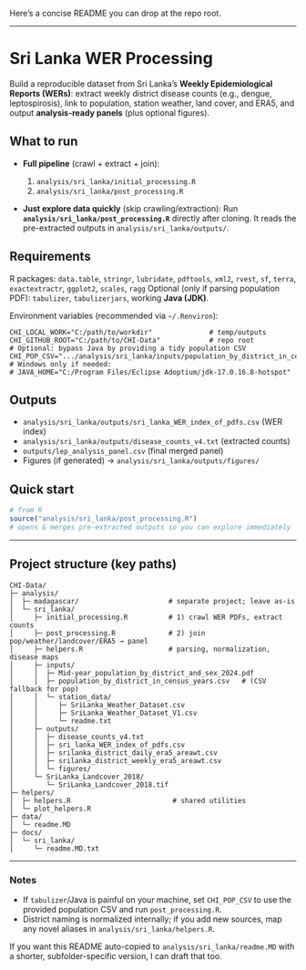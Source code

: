 Here’s a concise README you can drop at the repo root.

---

# Sri Lanka WER Processing

Build a reproducible dataset from Sri Lanka’s **Weekly Epidemiological Reports (WERs)**: extract weekly district disease counts (e.g., dengue, leptospirosis), link to population, station weather, land cover, and ERA5, and output **analysis-ready panels** (plus optional figures).

## What to run

* **Full pipeline** (crawl + extract + join):

  1. `analysis/sri_lanka/initial_processing.R`
  2. `analysis/sri_lanka/post_processing.R`

* **Just explore data quickly** (skip crawling/extraction):
  Run **`analysis/sri_lanka/post_processing.R`** directly after cloning.
  It reads the pre-extracted outputs in `analysis/sri_lanka/outputs/`.

## Requirements

R packages: `data.table`, `stringr`, `lubridate`, `pdftools`, `xml2`, `rvest`,
`sf`, `terra`, `exactextractr`, `ggplot2`, `scales`, `ragg`
Optional (only if parsing population PDF): `tabulizer`, `tabulizerjars`, working **Java (JDK)**.

Environment variables (recommended via `~/.Renviron`):

```
CHI_LOCAL_WORK="C:/path/to/workdir"              # temp/outputs
CHI_GITHUB_ROOT="C:/path/to/CHI-Data"            # repo root
# Optional: bypass Java by providing a tidy population CSV
CHI_POP_CSV=".../analysis/sri_lanka/inputs/population_by_district_in_census_years.csv"
# Windows only if needed:
# JAVA_HOME="C:/Program Files/Eclipse Adoptium/jdk-17.0.16.8-hotspot"
```

## Outputs

* `analysis/sri_lanka/outputs/sri_lanka_WER_index_of_pdfs.csv` (WER index)
* `analysis/sri_lanka/outputs/disease_counts_v4.txt` (extracted counts)
* `outputs/lep_analysis_panel.csv` (final merged panel)
* Figures (if generated) → `analysis/sri_lanka/outputs/figures/`

## Quick start

```r
# from R
source("analysis/sri_lanka/post_processing.R")
# opens & merges pre-extracted outputs so you can explore immediately
```

---

## Project structure (key paths)

```text
CHI-Data/
├─ analysis/
│  ├─ madagascar/                      # separate project; leave as-is
│  └─ sri_lanka/
│     ├─ initial_processing.R          # 1) crawl WER PDFs, extract counts
│     ├─ post_processing.R             # 2) join pop/weather/landcover/ERA5 → panel
│     ├─ helpers.R                     # parsing, normalization, disease maps
│     ├─ inputs/
│     │  ├─ Mid-year_population_by_district_and_sex_2024.pdf
│     │  ├─ population_by_district_in_census_years.csv   # (CSV fallback for pop)
│     │  └─ station_data/
│     │     ├─ SriLanka_Weather_Dataset.csv
│     │     ├─ SriLanka_Weather_Dataset_V1.csv
│     │     └─ readme.txt
│     ├─ outputs/
│     │  ├─ disease_counts_v4.txt
│     │  ├─ sri_lanka_WER_index_of_pdfs.csv
│     │  ├─ srilanka_district_daily_era5_areawt.csv
│     │  ├─ srilanka_district_weekly_era5_areawt.csv
│     │  └─ figures/
│     └─ SriLanka_Landcover_2018/
│        └─ SriLanka_Landcover_2018.tif
├─ helpers/
│  ├─ helpers.R                         # shared utilities
│  └─ plot_helpers.R
├─ data/
│  └─ readme.MD
├─ docs/
│  └─ sri_lanka/
│     └─ readme.MD.txt
```

---

### Notes

* If `tabulizer`/Java is painful on your machine, set `CHI_POP_CSV` to use the provided population CSV and run `post_processing.R`.
* District naming is normalized internally; if you add new sources, map any novel aliases in `analysis/sri_lanka/helpers.R`.

If you want this README auto-copied to `analysis/sri_lanka/readme.MD` with a shorter, subfolder-specific version, I can draft that too.
